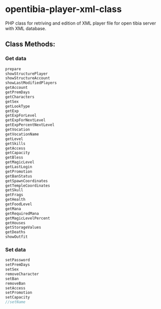 # opentibia-player-xml-class
PHP class for retriving and edition of XML player file for open tibia server with XML database.

## Class Methods:

### Get data

```php
prepare
showStructurePlayer
showStructureAccount
showLastModifiedPlayers
getAccount
getPremDays
getCharacters
getSex
getLookType
getExp
getExpForLevel
getExpForNextLevel
getExpPercentNextLevel
getVocation
getVocationName
getLevel
getSkills
getAccess
getCapacity
getBless
getMagicLevel
getLastLogin
getPromotion
getBanStatus
getSpawnCoordinates
getTempleCoordinates
getSkull
getFrags
getHealth
getFoodLevel
getMana
getRequiredMana
getMagicLevelPercent
getHouses
getStorageValues
getDeaths
showOutfit

```

### Set data

```php
setPassword
setPremDays
setSex
removeCharacter
setBan
removeBan
setAccess
setPromotion
setCapacity
//setName

```
